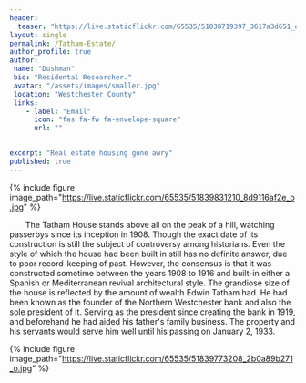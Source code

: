 ```yaml
---
header:
  teaser: "https://live.staticflickr.com/65535/51838719397_3617a3d651_o.jpg"
layout: single
permalink: /Tatham-Estate/
author_profile: true
author: 
 name: "Dushman"
 bio: "Residental Researcher."
 avatar: "/assets/images/smaller.jpg"
 location: "Westchester County"  
 links:
    - label: "Email"
      icon: "fas fa-fw fa-envelope-square"
      url: ""

      
excerpt: "Real estate housing gone awry"       
published: true
---
```




{% include figure image_path="https://live.staticflickr.com/65535/51839831210_8d9116af2e_o.jpg" %}

&emsp;&emsp;The Tatham House stands above all on the peak of a hill, watching passerbys since its inception in 1908. Though the exact date of its construction is still the subject of controversy among historians. Even the style of which the house had been built in still has no definite answer, due to poor record-keeping of past. However, the consensus is that it was constructed sometime between the years 1908 to 1916 and built-in either a Spanish or Mediterranean revival architectural style. The grandiose size of the house is reflected by the amount of wealth Edwin Tatham had. He had been known as the founder of the Northern Westchester bank and also the sole president of it. Serving as the president since creating the bank in 1919, and beforehand he had aided his father's family business. The property and his servants would serve him well until his passing on January 2, 1933. 

{% include figure image_path="https://live.staticflickr.com/65535/51839773208_2b0a89b271_o.jpg" %}
